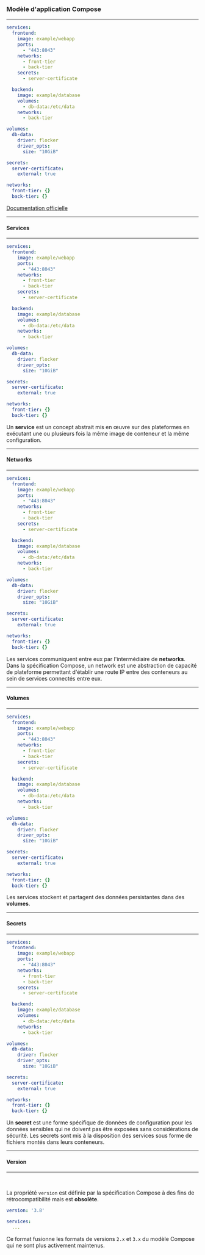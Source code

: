 
<Breadcrumbs />

### Modèle d'application Compose
<Hr />

<div class="grid grid-cols-2 gap-4">

```yaml {*}{lines:true}
services:
  frontend:
    image: example/webapp
    ports:
      - "443:8043"
    networks:
      - front-tier
      - back-tier
    secrets:
      - server-certificate

  backend:
    image: example/database
    volumes:
      - db-data:/etc/data
    networks:
      - back-tier
```

<div>

```yaml {*}{lines:true,startLine:18}
volumes:
  db-data:
    driver: flocker
    driver_opts:
      size: "10GiB"

secrets:
  server-certificate:
    external: true

networks:
  front-tier: {}
  back-tier: {}
```

[<mdi-book-open /> Documentation officielle](https://docs.docker.com/compose/compose-file/)
</div>
</div>

---

<Breadcrumbs />

#### Services
<Hr />

<div class="grid grid-cols-2 gap-4 ">

```yaml {1-19}{lines:true}
services:
  frontend:
    image: example/webapp
    ports:
      - "443:8043"
    networks:
      - front-tier
      - back-tier
    secrets:
      - server-certificate

  backend:
    image: example/database
    volumes:
      - db-data:/etc/data
    networks:
      - back-tier
```

<div>

```yaml {0,0}{lines:true,startLine:18}
volumes:
  db-data:
    driver: flocker
    driver_opts:
      size: "10GiB"

secrets:
  server-certificate:
    external: true

networks:
  front-tier: {}
  back-tier: {}
```

Un **service** est un concept abstrait mis en œuvre sur des plateformes en exécutant une ou plusieurs fois la même image de conteneur et la même configuration.
</div>
</div>

---

<Breadcrumbs />

#### Networks
<Hr />

<div class="grid grid-cols-2 gap-4 ">

```yaml {6-8,16-17}{lines:true}
services:
  frontend:
    image: example/webapp
    ports:
      - "443:8043"
    networks:
      - front-tier
      - back-tier
    secrets:
      - server-certificate

  backend:
    image: example/database
    volumes:
      - db-data:/etc/data
    networks:
      - back-tier
```

<div>

```yaml {28-30}{lines:true,startLine:18}
volumes:
  db-data:
    driver: flocker
    driver_opts:
      size: "10GiB"

secrets:
  server-certificate:
    external: true

networks:
  front-tier: {}
  back-tier: {}
```

<p class="text-sm">

Les services communiquent entre eux par l'intermédiaire de **networks**. Dans la spécification Compose, un network est une abstraction de capacité de plateforme permettant d'établir une route IP entre des conteneurs au sein de services connectés entre eux.
</p>
</div>
</div>

---

<Breadcrumbs />

#### Volumes
<Hr />

<div class="grid grid-cols-2 gap-4 ">

```yaml {14-15}{lines:true}
services:
  frontend:
    image: example/webapp
    ports:
      - "443:8043"
    networks:
      - front-tier
      - back-tier
    secrets:
      - server-certificate

  backend:
    image: example/database
    volumes:
      - db-data:/etc/data
    networks:
      - back-tier
```

<div>

```yaml {18-22}{lines:true,startLine:18}
volumes:
  db-data:
    driver: flocker
    driver_opts:
      size: "10GiB"

secrets:
  server-certificate:
    external: true

networks:
  front-tier: {}
  back-tier: {}
```

Les services stockent et partagent des données persistantes dans des **volumes**.
</div>
</div>


---

<Breadcrumbs />

#### Secrets
<Hr />

<div class="grid grid-cols-2 gap-4 ">

```yaml {9-10}{lines:true}
services:
  frontend:
    image: example/webapp
    ports:
      - "443:8043"
    networks:
      - front-tier
      - back-tier
    secrets:
      - server-certificate

  backend:
    image: example/database
    volumes:
      - db-data:/etc/data
    networks:
      - back-tier
```

<div>

```yaml {24-26}{lines:true,startLine:18}
volumes:
  db-data:
    driver: flocker
    driver_opts:
      size: "10GiB"

secrets:
  server-certificate:
    external: true

networks:
  front-tier: {}
  back-tier: {}
```

<p class="text-sm">

Un **secret** est une forme spécifique de données de configuration pour les données sensibles qui ne doivent pas être exposées sans considérations de sécurité. Les secrets sont mis à la disposition des services sous forme de fichiers montés dans leurs conteneurs.
</p>

</div>
</div>


---

<Breadcrumbs />

#### Version
<Hr />

<br />

La propriété `version` est définie par la spécification Compose à des fins de rétrocompatibilité mais est **obsolète**.

```yaml
version: '3.8'

services:
  ...
```

Ce format fusionne les formats de versions `2.x` et `3.x` du modèle Compose qui ne sont plus activement maintenus.
